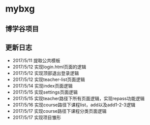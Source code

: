 # mybxg
## 博学谷项目

## 更新日志
* 2017/5/11  提取公共模板
* 2017/5/12 实现login.html页面的逻辑
* 2017/5/12 实现顶部退出登录逻辑
* 2017/5/12 实现teacher-list页面逻辑
* 2017/5/14 实现index页面逻辑
* 2017/5/15 实现settings页面逻辑
* 2017/5/15 实现teacher路径下所有页面逻辑，实现repass功能逻辑
* 2017/5/16 实现course路径下课程list，add以及add1-2-3逻辑
* 2017/5/17 实现course路径下课程分类页面逻辑
* 2017/5/17 实现项目雏形
